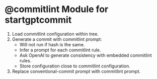 # @commitlint Module for startgptcommit

1. Load commitlint configuration within tree.
2. Generate a commit with commitlint prompt:
   - Will not run if hash is the same.
   - Infer a prompt for each commitlint rule.
   - Ask OpenAI to generate consistency with embedded commitlint rules.
   - Store configuration close to commitlint configuration.
3. Replace conventional-commit prompt with commitlint prompt.

